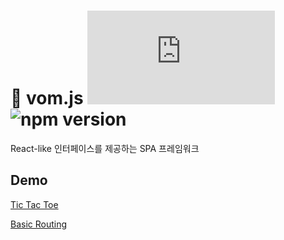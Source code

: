 # :eyes: vom.js ![gzip size](https://img.badgesize.io/https://cdn.jsdelivr.net/npm/vomjs/dist/vom.js?label=gzip&compression=gzip)  ![npm version](https://img.shields.io/npm/v/vomjs)
React-like 인터페이스를 제공하는 SPA 프레임워크

## Demo

[Tic Tac Toe](https://codesandbox.io/s/github/Xvezda/vom.js/tree/main/examples/tic-tac-toe?file=/script.js)

[Basic Routing](https://codesandbox.io/s/github/Xvezda/vom.js/tree/main/examples/basic-routing?file=/script.js)

